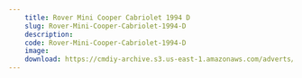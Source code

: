 ```yaml
---
    title: Rover Mini Cooper Cabriolet 1994 D
    slug: Rover-Mini-Cooper-Cabriolet-1994-D
    description:
    code: Rover-Mini-Cooper-Cabriolet-1994-D
    image:
    download: https://cmdiy-archive.s3.us-east-1.amazonaws.com/adverts/documents/Rover+Mini+Cooper+Cabriolet+1994+D.pdf
---
```

<!-- Content of the page -->

##
        